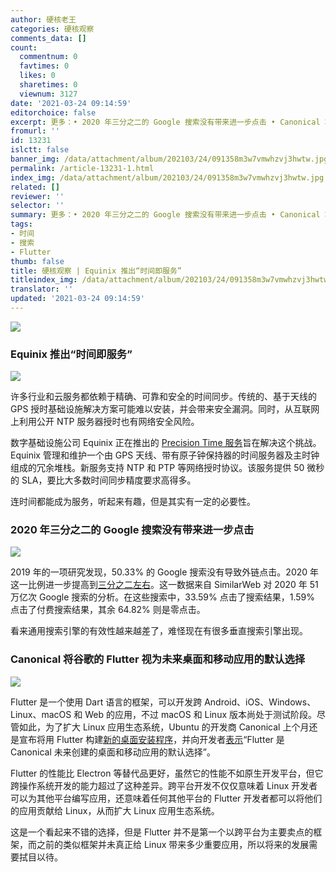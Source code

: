 ```yaml
---
author: 硬核老王
categories: 硬核观察
comments_data: []
count:
  commentnum: 0
  favtimes: 0
  likes: 0
  sharetimes: 0
  viewnum: 3127
date: '2021-03-24 09:14:59'
editorchoice: false
excerpt: 更多：• 2020 年三分之二的 Google 搜索没有带来进一步点击 • Canonical 将谷歌的 Flutter 视为未来桌面和移动应用的默认选择
fromurl: ''
id: 13231
islctt: false
banner_img: /data/attachment/album/202103/24/091358m3w7vmwhzvj3hwtw.jpg
permalink: /article-13231-1.html
index_img: /data/attachment/album/202103/24/091358m3w7vmwhzvj3hwtw.jpg
related: []
reviewer: ''
selector: ''
summary: 更多：• 2020 年三分之二的 Google 搜索没有带来进一步点击 • Canonical 将谷歌的 Flutter 视为未来桌面和移动应用的默认选择
tags:
- 时间
- 搜索
- Flutter
thumb: false
title: 硬核观察 | Equinix 推出“时间即服务”
titleindex_img: /data/attachment/album/202103/24/091358m3w7vmwhzvj3hwtw.jpg
translator: ''
updated: '2021-03-24 09:14:59'
---
```


![](/data/attachment/album/202103/24/091358m3w7vmwhzvj3hwtw.jpg)


### Equinix 推出“时间即服务”


![](/data/attachment/album/202103/24/091410dof08n6ioqftry8m.jpg)


许多行业和云服务都依赖于精确、可靠和安全的时间同步。传统的、基于天线的 GPS 授时基础设施解决方案可能难以安装，并会带来安全漏洞。同时，从互联网上利用公开 NTP 服务器授时也有网络安全风险。


数字基础设施公司 Equinix 正在推出的 [Precision Time 服务](https://www.equinix.com/services/edge-services/equinix-precision-time/)旨在解决这个挑战。Equinix 管理和维护一个由 GPS 天线、带有原子钟保持器的时间服务器及主时钟组成的冗余堆栈。新服务支持 NTP 和 PTP 等网络授时协议。该服务提供 50 微秒的 SLA，要比大多数时间同步精度要求高得多。


连时间都能成为服务，听起来有趣，但是其实有一定的必要性。


### 2020 年三分之二的 Google 搜索没有带来进一步点击


![](/data/attachment/album/202103/24/091421ebs3ca8y4yimygih.jpg)


2019 年的一项研究发现，50.33% 的 Google 搜索没有导致外链点击。2020 年这一比例进一步提高到[三分之二左右](https://sparktoro.com/blog/in-2020-two-thirds-of-google-searches-ended-without-a-click/)。这一数据来自 SimilarWeb 对 2020 年 51 万亿次 Google 搜索的分析。在这些搜索中，33.59% 点击了搜索结果，1.59% 点击了付费搜索结果，其余 64.82% 则是零点击。


看来通用搜索引擎的有效性越来越差了，难怪现在有很多垂直搜索引擎出现。


### Canonical 将谷歌的 Flutter 视为未来桌面和移动应用的默认选择


![](/data/attachment/album/202103/24/091432c84cozc04rzh0c8b.jpg)


Flutter 是一个使用 Dart 语言的框架，可以开发跨 Android、iOS、Windows、Linux、macOS 和 Web 的应用，不过 macOS 和 Linux 版本尚处于测试阶段。尽管如此，为了扩大 Linux 应用生态系统，Ubuntu 的开发商 Canonical 上个月还是宣布将用 Flutter 构建[新的桌面安装程序](https://www.theregister.com/2021/02/03/canonical_turns_to_google_flutter/)，并向开发者[表示](https://www.youtube.com/watch?v=IdrCyS7EF8M&t=205s)“Flutter 是 Canonical 未来创建的桌面和移动应用的默认选择”。


Flutter 的性能比 Electron 等替代品更好，虽然它的性能不如原生开发平台，但它跨操作系统开发的能力超过了这种差异。跨平台开发不仅仅意味着 Linux 开发者可以为其他平台编写应用，还意味着任何其他平台的 Flutter 开发者都可以将他们的应用贡献给 Linux，从而扩大 Linux 应用生态系统。


这是一个看起来不错的选择，但是 Flutter 并不是第一个以跨平台为主要卖点的框架，而之前的类似框架并未真正给 Linux 带来多少重要应用，所以将来的发展需要拭目以待。
